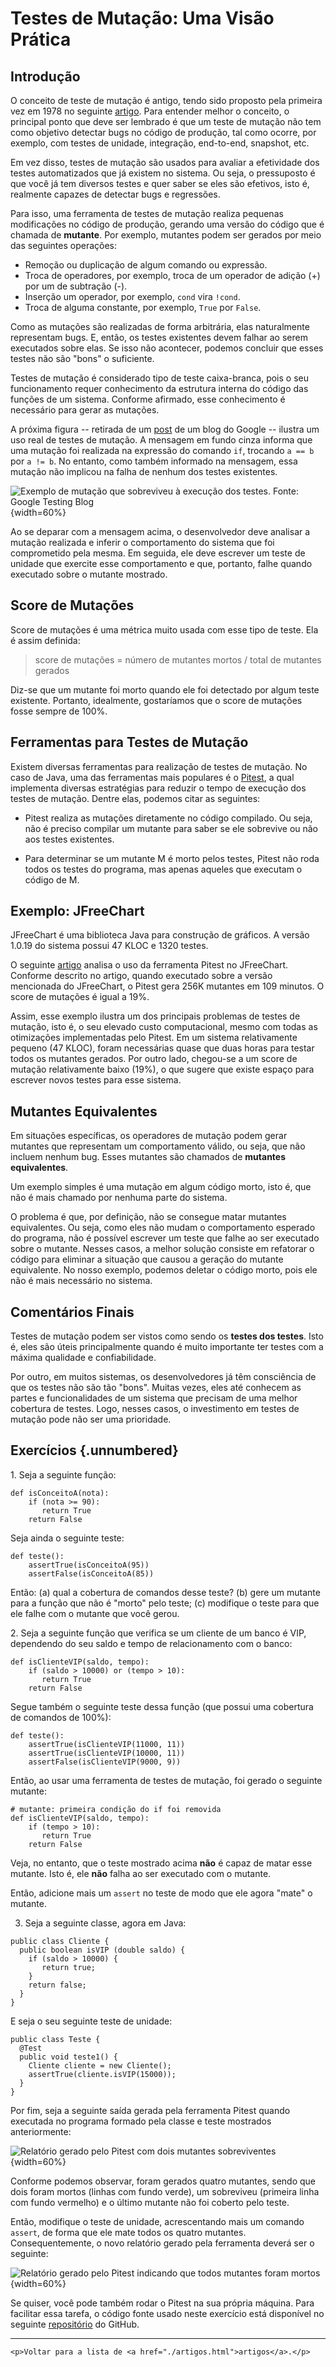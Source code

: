 
# Testes de Mutação: Uma Visão Prática

## Introdução

O conceito de teste de mutação é antigo, tendo sido proposto pela
primeira vez em 1978 
no seguinte [artigo](https://doi.org/10.1109/C-M.1978.218136). 
Para entender melhor o conceito, o principal 
ponto que deve ser lembrado é que um teste de mutação não tem como 
objetivo detectar bugs no código de produção, tal como ocorre, 
por exemplo, com testes de unidade, integração, end-to-end, 
snapshot, etc.

Em vez disso, testes de mutação são usados para avaliar a 
efetividade dos testes automatizados que já existem no sistema. 
Ou seja, o pressuposto é que você já tem diversos testes e quer 
saber se eles são efetivos, isto é, realmente capazes de detectar 
bugs e regressões.

Para isso, uma ferramenta de testes de mutação realiza pequenas 
modificações no código de produção, gerando uma versão
do código que é chamada de **mutante**. Por exemplo, mutantes 
podem ser gerados por meio das seguintes operações: 

* Remoção ou duplicação de algum comando ou expressão.
* Troca de operadores, por exemplo, troca de um operador de 
adição (+) por um de subtração (-). 
* Inserção um operador, por exemplo, `cond` vira `!cond`.
* Troca de alguma constante, por exemplo, `True` por `False`.

Como as mutações são realizadas de forma arbitrária, elas 
naturalmente representam bugs. E, então, os testes existentes 
devem falhar ao serem executados sobre elas. Se isso não 
acontecer, podemos concluir que esses testes não são "bons" 
o suficiente.

Testes de mutação é considerado tipo de teste caixa-branca,
pois o seu funcionamento requer conhecimento da estrutura 
interna do código das funções de um sistema. Conforme
afirmado, esse conhecimento é necessário para gerar
as mutações. 

A próxima figura -- retirada de um 
[post](https://testing.googleblog.com/2021/04/mutation-testing.html)
de um blog do Google --
ilustra um uso real de testes de mutação. A mensagem em fundo cinza 
informa que uma mutação foi realizada na expressão do comando `if`, 
trocando `a == b` por `a != b`. No entanto, como também informado 
na mensagem, essa mutação não implicou na falha de nenhum dos 
testes existentes.

![Exemplo de mutação que sobreviveu à execução dos testes. Fonte: Google Testing Blog](./figs/testes-mutacao-google.jpg){width=60%}

Ao se deparar com a mensagem acima, o desenvolvedor deve 
analisar a mutação realizada e inferir o comportamento do sistema 
que foi comprometido pela mesma. Em seguida, ele deve escrever 
um teste de unidade que exercite esse comportamento e que, portanto, 
falhe quando executado sobre o mutante mostrado. 

## Score de Mutações

Score de mutações é uma métrica muito usada com esse tipo 
de teste. Ela é assim definida:

> score de mutações = número de mutantes mortos / total de mutantes gerados

Diz-se que um mutante foi morto quando ele foi detectado
por algum teste existente. Portanto, idealmente, gostaríamos
que o score de mutações fosse sempre de 100%.

## Ferramentas para Testes de Mutação

Existem diversas ferramentas para realização de testes de mutação.
No caso de Java, uma das ferramentas mais populares é o 
[Pitest](https://pitest.org), a qual implementa diversas estratégias 
para reduzir o tempo de execução dos testes de mutação. 
Dentre elas, podemos citar as seguintes:

* Pitest realiza as mutações diretamente no código compilado. Ou seja,
não é preciso compilar um mutante para saber se ele sobrevive ou não aos
testes existentes.

* Para determinar se um mutante M é morto pelos testes, Pitest não roda 
todos os testes do programa, mas apenas aqueles que executam o código de M.

## Exemplo: JFreeChart

JFreeChart é uma biblioteca Java para construção de gráficos. A versão
1.0.19 do sistema possui 47 KLOC e 1320 testes.

O seguinte [artigo](https://arxiv.org/abs/1601.02351) analisa
o uso da ferramenta Pitest no JFreeChart. Conforme descrito no artigo,
quando executado sobre a versão mencionada do JFreeChart, o Pitest gera
256K mutantes em 109 minutos. O score de mutações é igual a 19%.

Assim, esse exemplo ilustra um dos principais problemas de testes de 
mutação, isto é, o seu elevado custo computacional, mesmo com todas
as otimizações implementadas pelo Pitest. Em um 
sistema relativamente pequeno (47 KLOC), foram necessárias quase que
duas horas para testar todos os mutantes gerados. Por outro lado, 
chegou-se a um score de mutação relativamente baixo (19%), o que
sugere que existe espaço para escrever novos testes para 
esse sistema.

## Mutantes Equivalentes

Em situações específicas, os operadores de mutação podem gerar
mutantes que representam um comportamento válido, ou seja, 
que não incluem nenhum bug. Esses mutantes são chamados 
de **mutantes equivalentes**.

Um exemplo simples é uma mutação em algum código morto,
isto é, que não é mais chamado por nenhuma parte do sistema.

O problema é que, por definição, não se consegue matar
mutantes equivalentes. Ou seja, como eles não mudam o 
comportamento esperado do programa, não é possível escrever um 
teste que falhe ao ser executado sobre o mutante. Nesses casos,
a melhor solução consiste em refatorar o código para 
eliminar a situação que causou a geração do mutante equivalente. 
No nosso exemplo, podemos deletar o código morto, 
pois ele não é mais necessário no sistema.

## Comentários Finais

Testes de mutação podem ser vistos como sendo os **testes dos testes**. 
Isto é, eles são úteis principalmente quando é muito importante 
ter testes com a máxima qualidade e confiabilidade.

Por outro, em muitos sistemas, os desenvolvedores já têm 
consciência de que os testes não são tão "bons". Muitas vezes, eles 
até conhecem as partes e funcionalidades de um sistema que 
precisam de uma melhor cobertura de testes. Logo, nesses casos, o 
investimento em testes de mutação pode não ser uma prioridade.

## Exercícios {.unnumbered}


1\. Seja a seguinte função:

```
def isConceitoA(nota):
    if (nota >= 90):
       return True
    return False
```

Seja ainda o seguinte teste:

```
def teste():
    assertTrue(isConceitoA(95))
    assertFalse(isConceitoA(85))
```

Então: (a) qual a cobertura de comandos desse teste? (b) gere um mutante 
para a função que não é "morto" pelo teste; (c) modifique o teste 
para que ele falhe com o mutante que você gerou.

2\. Seja a seguinte função que verifica se um cliente de um banco é VIP,
dependendo do seu saldo e tempo de relacionamento com o banco:

```
def isClienteVIP(saldo, tempo):
    if (saldo > 10000) or (tempo > 10):
       return True
    return False
```

Segue também o seguinte teste dessa função (que possui uma cobertura de 
comandos de 100%):

```
def teste():
    assertTrue(isClienteVIP(11000, 11))
    assertTrue(isClienteVIP(10000, 11))
    assertFalse(isClienteVIP(9000, 9))
```

Então, ao usar uma ferramenta de testes de mutação, foi gerado 
o seguinte mutante:

```
# mutante: primeira condição do if foi removida
def isClienteVIP(saldo, tempo):
    if (tempo > 10): 
       return True
    return False
```

Veja, no entanto, que o teste mostrado acima **não** é capaz de 
matar esse mutante. Isto é, ele **não** falha ao ser executado com 
o mutante.

Então, adicione mais um `assert` no teste de modo que ele agora
"mate" o mutante.

3. Seja a seguinte classe, agora em Java:

```
public class Cliente {
  public boolean isVIP (double saldo) {
    if (saldo > 10000) {
       return true;
    }  
    return false;
  }
}
```

E seja o seu seguinte teste de unidade:

```
public class Teste {
  @Test
  public void teste1() {
    Cliente cliente = new Cliente();
    assertTrue(cliente.isVIP(15000));
  }
}  
```

Por fim, seja a seguinte saída gerada pela ferramenta Pitest
quando executada no programa formado pela classe e teste
mostrados anteriormente:

![Relatório gerado pelo Pitest com dois mutantes sobreviventes](./figs/teste-mutacao-pitest.jpg){width=60%}

Conforme podemos observar, foram gerados quatro mutantes, sendo que
dois foram mortos (linhas com fundo verde), um sobreviveu (primeira linha
com fundo vermelho) e o último mutante não foi coberto pelo teste. 

Então, modifique o teste de unidade, acrescentando mais um comando 
`assert`, de forma que ele mate todos os quatro mutantes. 
Consequentemente, o novo relatório gerado pela ferramenta deverá
ser o seguinte:

![Relatório gerado pelo Pitest indicando que todos mutantes foram mortos](./figs/teste-mutacao-pitest-verde.jpg){width=60%}

Se quiser, você pode também rodar o Pitest na sua própria
máquina. Para facilitar essa tarefa, o código fonte usado neste
exercício está disponível no seguinte 
[repositório](https://github.com/mtov/demo-mutacao) 
do GitHub.

* * * 

```{=html}
<p>Voltar para a lista de <a href="./artigos.html">artigos</a>.</p>
```